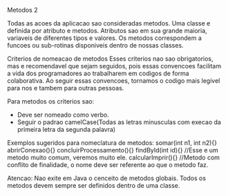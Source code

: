 
Metodos 2

Todas as acoes da aplicacao sao consideradas metodos.
Uma classe e definida por atributo e metodos.
Atributos sao em sua grande maioria, variaveis de diferentes tipos e valores.
Os metodos correspondem a funcoes ou sub-rotinas disponiveis dentro de nossas classes.

Criterios de nomeacao de metodos
Esses criterios nao sao obrigatorios, mas e recomendavel que sejam seguidos,
pois essas convencoes facilitam a vida dos programadores ao trabalharem em 
codigos de forma colaborativa. Ao seguir essas convencoes, tornamos o codigo
mais legivel para nos e tambem para outras pessoas.

Para metodos os criterios sao:
- Deve ser nomeado como verbo.
- Seguir o padrao camelCase(Todas as letras minusculas com execao da primeira letra da segunda palavra)


Exemplos sugeridos para nomeclatura de metodos:
    somar(int n1, int n2){}
    abrirConexao(){}
    concluirProcessamento(){}
    findById(int id){} //Esse e um metodo muito comum, veremos muito ele.
    calcularImprir(){} //Metodo com conflito de finalidade, o nome deve ser referente ao que o metodo faz.

Atencao:
Nao exite em Java o cenceito de metodos globais.
Todos os metodos devem sempre ser definidos dentro de uma classe.

